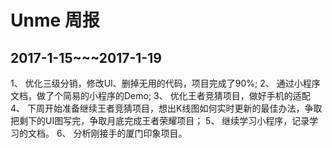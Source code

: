 # Unme 周报
## 2017-1-15~~~2017-1-19

1、 优化三级分销，修改UI、删掉无用的代码，项目完成了90%;
2、 通过小程序文档，做了个简易的小程序的Demo;
3、 优化王者竞猜项目，做好手机的适配
4、 下周开始准备继续王者竞猜项目，想出K线图如何实时更新的最佳办法，争取把剩下的UI图写完，争取月底完成王者荣耀项目；
5、 继续学习小程序，记录学习的文档。
6、 分析刚接手的厦门印象项目。